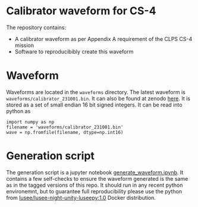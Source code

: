 # Calibrator waveform for CS-4

The repository contains:
 * A calibrator waveform as per Appendix A requirement of the CLPS CS-4 mission
 * Software to reproducibibly create this waveform

# Waveform

Waveforms are located in the `waveforms` directory. The latest waveform is `waveforms/calibrator_231001.bin`.
It can also be found at zenodo [here](https://zenodo.org/record/).
It is stored as a set of small endian 16 bit signed integers. It can be read into python as
```
import numpy as np
filename = 'waveforms/calibrator_231001.bin'
wave = np.fromfile(filename, dtype=np.int16)
```


# Generation script

The generation script is a jupyter notebook [generate_waveform.ipynb](./generate_waveform.ipynb). It contains a few self-checks to ensure the waveform generated is the same as in the tagged versions of this repo. 
It should run in any recent python environemnt, but to guarantee full reproducibility please use the python from [lusee/lusee-night-unity-luseepy:1.0](https://hub.docker.com/layers/lusee/lusee-night-unity-luseepy/1.0/images/sha256-a9fb9b47e1f300025995fc35c917ba865725285fa52a61c58920540a25439559?context=explore) Docker distribution.


